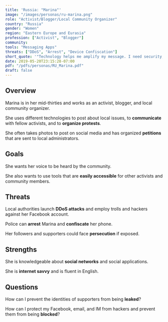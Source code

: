 ```yaml
---
title: 'Russia: "Marina"'
image: "/images/personas/ru-marina.png"
role: "Activist/Blogger/Local Community Organizer"
country: "Russia"
gender: "Women"
region: "Eastern Europe and Eurasia"
profession: ["Activist", "Blogger"]
community:
tools: "Messaging Apps"
threats: ["DDoS", "Arrest", "Device Confiscation"]
short_quote: '"Technology helps me amplify my message. I need security, but not at the price of usability."'
date: 2019-05-20T23:15:28-07:00
pdf: "/pdfs/personas/RU_Marina.pdf"
draft: false
---
```


## Overview

Marina is in her mid-thirties and works as an activist, blogger, and local community organizer.

She uses different technologies to post about local issues, to **communicate** with fellow activists, and to **organize protests**.

She often takes photos to post on social media and has organized **petitions** that are sent to local administrators.


## Goals

She wants her voice to be heard by the community.

She also wants to use tools that are **easily accessible** for other activists and community members.


## Threats

Local authorities launch **DDoS attacks** and employ trolls and hackers against her Facebook account.

Police can **arrest** Marina and **confiscate** her phone.

Her followers and supporters could face **persecution** if exposed.


## Strengths

She is knowledgeable about **social networks** and social applications.

She is **internet savvy** and is fluent in English.


## Questions

How can I prevent the identities of supporters from being **leaked**?

How can I protect my Facebook, email, and IM from hackers and prevent them from being **blocked**?
